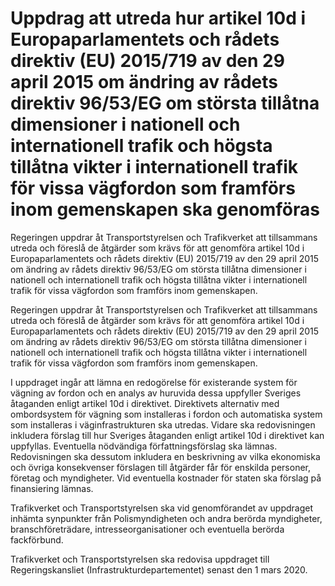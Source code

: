 # Uppdrag att utreda hur artikel 10d i Europaparlamentets och rådets direktiv (EU) 2015/719 av den 29 april 2015 om ändring av rådets direktiv 96/53/EG om största tillåtna dimensioner i nationell och internationell trafik och högsta tillåtna vikter i internationell trafik för vissa vägfordon som framförs inom gemenskapen ska genomföras

Regeringen uppdrar åt Transportstyrelsen och Trafikverket att tillsammans utreda och föreslå de åtgärder som krävs för att genomföra artikel 10d i Europaparlamentets och rådets direktiv (EU) 2015/719 av den 29 april 2015 om ändring av rådets direktiv 96/53/EG om största tillåtna dimensioner i nationell och internationell trafik och högsta tillåtna vikter i internationell trafik för vissa vägfordon som framförs inom gemenskapen.

Regeringen uppdrar åt Transportstyrelsen och Trafikverket att tillsammans utreda och föreslå de åtgärder som krävs för att genomföra artikel 10d i Europaparlamentets och rådets direktiv (EU) 2015/719 av den 29 april 2015 om ändring av rådets direktiv 96/53/EG om största tillåtna dimensioner i nationell och internationell trafik och högsta tillåtna vikter i internationell trafik för vissa vägfordon som framförs inom gemenskapen.

I uppdraget ingår att lämna en redogörelse för existerande system för vägning av fordon och en analys av huruvida dessa uppfyller Sveriges åtaganden enligt artikel 10d i direktivet. Direktivets alternativ med ombordsystem för vägning som installeras i fordon och automatiska system som installeras i väginfrastrukturen ska utredas. Vidare ska redovisningen inkludera förslag till hur Sveriges åtaganden enligt artikel 10d i direktivet kan uppfyllas. Eventuella nödvändiga författningsförslag ska lämnas. Redovisningen ska dessutom inkludera en beskrivning av vilka ekonomiska och övriga konsekvenser förslagen till åtgärder får för enskilda personer, företag och myndigheter. Vid eventuella kostnader för staten ska förslag på finansiering lämnas.

Trafikverket och Transportstyrelsen ska vid genomförandet av uppdraget inhämta synpunkter från Polismyndigheten och andra berörda myndigheter, branschföreträdare, intresseorganisationer och eventuella berörda fackförbund.

Trafikverket och Transportstyrelsen ska redovisa uppdraget till
Regeringskansliet (Infrastrukturdepartementet) senast den 1 mars 2020.
